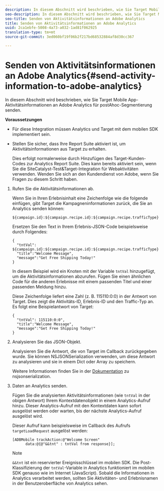 ```yaml
---
description: In diesem Abschnitt wird beschrieben, wie Sie Target Mobile App-Aktivitätsinformationen an Adobe Analytics für postAhoc-Segmentierung senden.
seo-description: In diesem Abschnitt wird beschrieben, wie Sie Target Mobile App-Aktivitätsinformationen an Adobe Analytics für postAhoc-Segmentierung senden.
seo-title: Senden von Aktivitätsinformationen an Adobe Analytics
title: Senden von Aktivitätsinformationen an Adobe Analytics
uuid: 2ca1ebfe-5008-4a73-a032-1ad81f062925
translation-type: tm+mt
source-git-commit: 3ed060bf19f06b2f217bd68532884af8d30cc367

---
```



# Senden von Aktivitätsinformationen an Adobe Analytics{#send-activity-information-to-adobe-analytics}

In diesem Abschnitt wird beschrieben, wie Sie Target Mobile App-Aktivitätsinformationen an Adobe Analytics für postAhoc-Segmentierung senden.

**Voraussetzungen**

* Für diese Integration müssen Analytics und Target mit dem mobilen SDK implementiert sein.
* Stellen Sie sicher, dass Ihre Report Suite aktiviert ist, um Aktivitätsinformationen aus Target zu erhalten.

   Dies erfolgt normalerweise durch Hinzufügen des Target-Kunden-Codes zur Analytics Report Suite. Dies kann bereits aktiviert sein, wenn Sie die SiteCatalyst-Test&amp;Target-Integration für Webaktivitäten verwenden. Wenden Sie sich an den Kundendienst von Adobe, wenn Sie Fragen zu diesem Schritt haben.

1. Rufen Sie die Aktivitätsinformationen ab.

   Wenn Sie in Ihren Erlebnisinhalt eine Zeichenfolge wie die folgende einfügen, gibt Target die Kampagneninformationen zurück, die Sie an Analytics senden können:

   ```
   ${campaign.id}:${campaign.recipe.id}:${campaign.recipe.trafficType}
   ```

   Ersetzen Sie den Text in Ihrem Erlebnis-JSON-Code beispielsweise durch Folgendes:

   ```
   { 
     "tntVal": ${campaign.id}:${campaign.recipe.id}:${campaign.recipe.trafficType}", 
     "title":"Welcome Message", 
     "message":"Get Free Shipping Today!" 
   }
   ```

   In diesem Beispiel wird ein Knoten mit der Variable `tntVal` hinzugefügt, um die Aktivitätsinformationen abzurufen. Fügen Sie einen ähnlichen Code für die anderen Erlebnisse mit einem passenden Titel und einer passenden Meldung hinzu.

   Diese Zeichenfolge liefert eine Zahl (z. B. 115110:0:0) in der Antwort von Target. Dies zeigt die Aktivitäts-ID, Erlebnis-ID und den Traffic-Typ an. Es folgt eine Beispielantwort von Target:

   ```
   { 
     "tntVal": 115110:0:0", 
     "title":"Welcome Message", 
     "message":"Get Free Shipping Today!" 
   }
   ```

1. Analysieren Sie das JSON-Objekt.

   Analysieren Sie die Antwort, die von Target im Callback zurückgegeben wurde. Sie können NSJSONSerialization verwenden, um diese Antwort zu analysieren und sie in einem Dict oder Array zu speichern.

   Weitere Informationen finden Sie in der [Dokumentation](https://developer.apple.com/library/ios/documentation/Foundation/Reference/NSJSONSerialization_Class/#//apple_ref/occ/clm/NSJSONSerialization/JSONObjectWithData:options:error) zu nsjsonserialization.
1. Daten an Analytics senden.

   Fügen Sie die analysierten Aktivitätsinformationen (wie `tntVal` in der obigen Antwort) Ihrem Kontextdatenobjekt in einem Analytics-Aufruf hinzu. Dieser Analytics-Aufruf mit den Kontextdaten kann sofort ausgelöst werden oder warten, bis der nächste Analytics-Aufruf ausgelöst wird.

   Dieser Aufruf kann beispielsweise im Callback des Aufrufs `targetLoadRequest` ausgelöst werden:

   ```
   [ADBMobile trackAction:@"Welcome Screen"  
         data:@{@"&&tnt" : tntVal from response}];
   ```

   >[!NOTE]
   >
   >`&&tnt` ist ein reservierter Ereignisschlüssel im mobilen SDK. Die Post-Klassifizierung der `tntVal`-Variable in Analytics funktioniert im mobilen SDK genauso wie im Internet (JavaScript). Sobald die Informationen in Analytics verarbeitet werden, sollten Sie Aktivitäten- und Erlebnisnamen in der Benutzeroberfläche von Analytics sehen.

